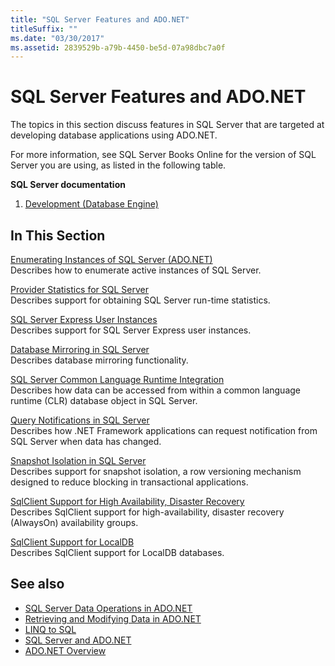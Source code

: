 ```yaml
---
title: "SQL Server Features and ADO.NET"
titleSuffix: ""
ms.date: "03/30/2017"
ms.assetid: 2839529b-a79b-4450-be5d-07a98dbc7a0f
---
```

# SQL Server Features and ADO.NET
The topics in this section discuss features in SQL Server that are targeted at developing database applications using ADO.NET.  
  
 For more information, see SQL Server Books Online for the version of SQL Server you are using, as listed in the following table.  
  
 **SQL Server documentation**  
  
1. [Development (Database Engine)](https://docs.microsoft.com/previous-versions/sql/sql-server-2008/bb500155(v=sql.100))  
  
## In This Section  
 [Enumerating Instances of SQL Server (ADO.NET)](enumerating-instances-of-sql-server.md)  
 Describes how to enumerate active instances of SQL Server.  
  
 [Provider Statistics for SQL Server](provider-statistics-for-sql-server.md)  
 Describes support for obtaining SQL Server run-time statistics.  
  
 [SQL Server Express User Instances](sql-server-express-user-instances.md)  
 Describes support for SQL Server Express user instances.  
  
 [Database Mirroring in SQL Server](database-mirroring-in-sql-server.md)  
 Describes database mirroring functionality.  
  
 [SQL Server Common Language Runtime Integration](sql-server-common-language-runtime-integration.md)  
 Describes how data can be accessed from within a common language runtime (CLR) database object in SQL Server.  
  
 [Query Notifications in SQL Server](query-notifications-in-sql-server.md)  
 Describes how .NET Framework applications can request notification from SQL Server when data has changed.  
  
 [Snapshot Isolation in SQL Server](snapshot-isolation-in-sql-server.md)  
 Describes support for snapshot isolation, a row versioning mechanism designed to reduce blocking in transactional applications.  
  
 [SqlClient Support for High Availability, Disaster Recovery](sqlclient-support-for-high-availability-disaster-recovery.md)  
 Describes SqlClient support for high-availability, disaster recovery (AlwaysOn) availability groups.  
  
 [SqlClient Support for LocalDB](sqlclient-support-for-localdb.md)  
 Describes SqlClient support for LocalDB databases.  
  
## See also

- [SQL Server Data Operations in ADO.NET](sql-server-data-operations.md)
- [Retrieving and Modifying Data in ADO.NET](../retrieving-and-modifying-data.md)
- [LINQ to SQL](./linq/index.md)
- [SQL Server and ADO.NET](index.md)
- [ADO.NET Overview](../ado-net-overview.md)
